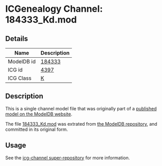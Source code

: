 # ICGenealogy Channel: 184333\_Kd.mod

## Details

Name | Description
---- | -----------
ModelDB id | [184333](http://senselab.med.yale.edu/ModelDB/ShowModel.cshtml?model=184333)
ICG id | [4397](http://icg.neurotheory.ox.ac.uk/channels/1/4397)
ICG Class | [K](http://icg.neurotheory.ox.ac.uk/channels/1)

## Description

This is a single channel model file that was originally part of a [published model on the ModelDB website](http://senselab.med.yale.edu/mModelDB/ShowModel.cshtml?model=184333).

The file [184333\_Kd.mod](184333_Kd.mod) was extrated from [the ModelDB repository](http://senselab.med.yale.edu/ModelDB/ShowModel.cshtml?model=184333), and committed in its original form.

## Usage

See the [icg-channel super-repository](https://github.com/icgenealogy/icg-channels) for more information.